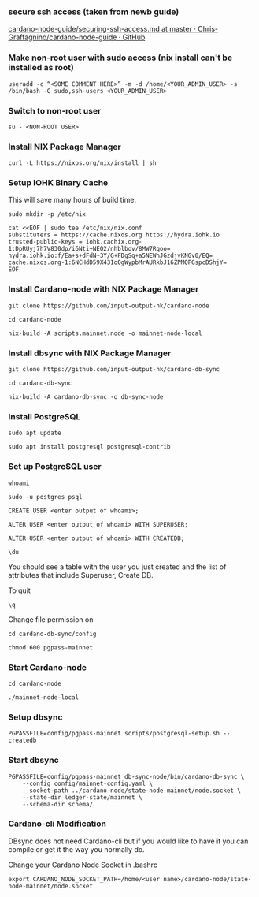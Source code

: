 ### secure ssh access (taken from newb guide)
[cardano-node-guide/securing-ssh-access.md at master · Chris-Graffagnino/cardano-node-guide · GitHub](https://github.com/Chris-Graffagnino/cardano-node-guide/blob/master/docs/securing-ssh-access.md)

### Make non-root user with sudo access (nix install can't be installed as root)
`useradd -c “<SOME COMMENT HERE>” -m -d /home/<YOUR_ADMIN_USER> -s /bin/bash -G sudo,ssh-users <YOUR_ADMIN_USER>`

### Switch to non-root user
`su - <NON-ROOT USER>`


### Install NIX Package Manager

`curl -L https://nixos.org/nix/install | sh`


### Setup IOHK Binary Cache

This will save many hours of build time.

```sudo mkdir -p /etc/nix```


```
cat <<EOF | sudo tee /etc/nix/nix.conf
substituters = https://cache.nixos.org https://hydra.iohk.io
trusted-public-keys = iohk.cachix.org-1:DpRUyj7h7V830dp/i6Nti+NEO2/nhblbov/8MW7Rqoo= hydra.iohk.io:f/Ea+s+dFdN+3Y/G+FDgSq+a5NEWhJGzdjvKNGv0/EQ= cache.nixos.org-1:6NCHdD59X431o0gWypbMrAURkbJ16ZPMQFGspcDShjY=
EOF
```


### Install Cardano-node with NIX Package Manager


```git clone https://github.com/input-output-hk/cardano-node```

```cd cardano-node```

```nix-build -A scripts.mainnet.node -o mainnet-node-local```

### Install dbsync with NIX Package Manager

```git clone https://github.com/input-output-hk/cardano-db-sync```

```cd cardano-db-sync```

```nix-build -A cardano-db-sync -o db-sync-node```

### Install PostgreSQL

```sudo apt update```

```sudo apt install postgresql postgresql-contrib```

### Set up PostgreSQL user

```whoami```

```sudo -u postgres psql```

```CREATE USER <enter output of whoami>;```

```ALTER USER <enter output of whoami> WITH SUPERUSER;```


```ALTER USER <enter output of whoami> WITH CREATEDB;```

```\du```

You should see a table with the user you just created and the list of attributes that include Superuser, Create DB.


To quit

```\q```

Change file permission on 

```cd cardano-db-sync/config```

```chmod 600 pgpass-mainnet```


### Start Cardano-node

```cd cardano-node```

```./mainnet-node-local```


### Setup dbsync

```PGPASSFILE=config/pgpass-mainnet scripts/postgresql-setup.sh --createdb```

### Start dbsync

```
PGPASSFILE=config/pgpass-mainnet db-sync-node/bin/cardano-db-sync \
    --config config/mainnet-config.yaml \
    --socket-path ../cardano-node/state-node-mainnet/node.socket \
    --state-dir ledger-state/mainnet \
    --schema-dir schema/
```

### Cardano-cli Modification

DBsync does not need Cardano-cli but if you would like to have it you can compile or get it the way you normally do.

Change your Cardano Node Socket in .bashrc

```export CARDANO_NODE_SOCKET_PATH=/home/<user name>/cardano-node/state-node-mainnet/node.socket```
